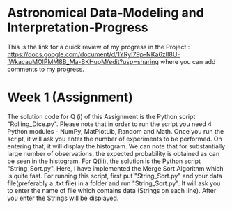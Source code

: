# Astronomical Data-Modeling and Interpretation-Progress
This is the link for a quick review of my progress in the Project : https://docs.google.com/document/d/1YRyl79p-NKa6zII8U-iWkacauMOlPMM8B_Ma-BKHupM/edit?usp=sharing where you can add comments to my progress.
# Week 1 (Assignment)
The solution code for Q (i) of this Assignment is the Python script "Rolling_Dice.py". Please note that in order to run the script you need 4 Python modules - NumPy, MatPlotLib, Random and Math. Once you run the script, it will ask you enter the number of experiments to be performed. On entering that, it will display the histogram. We can note that for substantially large number of observations, the expected probability is obtained as can be seen in the histogram. For Q(iii), the solution is the Python script "String_Sort.py". Here, I have implemented the Merge Sort Algorithm which is quite fast. For running this script, first put "String_Sort.py" and your data file(preferably a .txt file) in a folder and run "String_Sort.py". It will ask you to enter the name of file which contains data (Strings on each line). After you enter the Strings will be displayed.
